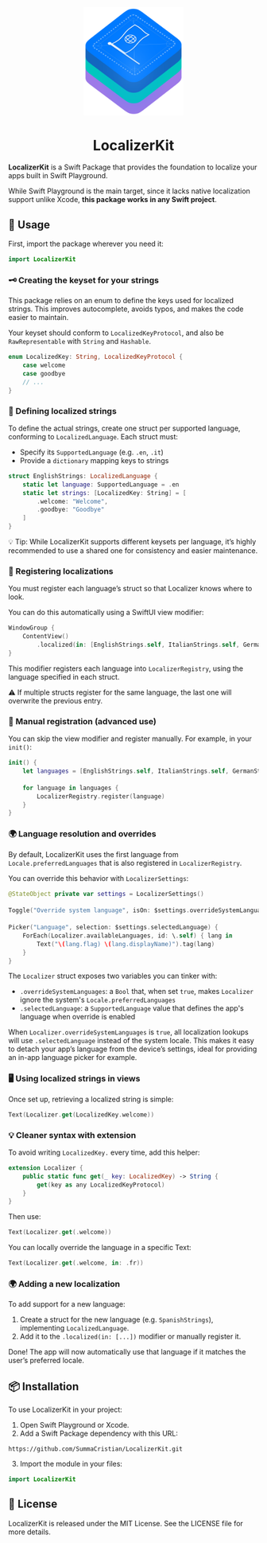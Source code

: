 <!-- Logo first -->
<p align="center">
  <img src="Assets/LocalizerKitIcon@3x.png" width="200" alt="LocalizerKit Logo">
</p>

<h1 align="center">LocalizerKit</h1>

**LocalizerKit** is a Swift Package that provides the foundation to localize your apps built in Swift Playground.

While Swift Playground is the main target, since it lacks native localization support unlike Xcode, **this package works in any Swift project**.

## 🚀 Usage

First, import the package wherever you need it:

```swift
import LocalizerKit
```

### 🗝️ Creating the keyset for your strings
This package relies on an enum to define the keys used for localized strings.
This improves autocomplete, avoids typos, and makes the code easier to maintain.

Your keyset should conform to `LocalizedKeyProtocol`, and also be `RawRepresentable` with `String` and `Hashable`.

``` swift
enum LocalizedKey: String, LocalizedKeyProtocol {
    case welcome
    case goodbye
    // ...
}
```

### 📝 Defining localized strings
To define the actual strings, create one struct per supported language, conforming to `LocalizedLanguage`.
Each struct must:
- Specify its `SupportedLanguage` (e.g. `.en`, `.it`)
- Provide a `dictionary` mapping keys to strings

``` swift
struct EnglishStrings: LocalizedLanguage {
    static let language: SupportedLanguage = .en
    static let strings: [LocalizedKey: String] = [
        .welcome: "Welcome",
        .goodbye: "Goodbye"
    ]
}
```

💡 Tip: While LocalizerKit supports different keysets per language, it’s highly recommended to use a shared one for consistency and easier maintenance.

### 🔌 Registering localizations
You must register each language’s struct so that Localizer knows where to look.

You can do this automatically using a SwiftUI view modifier:

``` swift
WindowGroup {
    ContentView()
        .localized(in: [EnglishStrings.self, ItalianStrings.self, GermanStrings.self])
}
```

This modifier registers each language into `LocalizerRegistry`, using the language specified in each struct.

⚠️ If multiple structs register for the same language, the last one will overwrite the previous entry.

### 🧩 Manual registration (advanced use)
You can skip the view modifier and register manually.
For example, in your `init()`:

``` swift
init() {
    let languages = [EnglishStrings.self, ItalianStrings.self, GermanStrings.self]

    for language in languages {
        LocalizerRegistry.register(language)
    }
}
```

### 🌍 Language resolution and overrides
By default, LocalizerKit uses the first language from `Locale.preferredLanguages` that is also registered in `LocalizerRegistry`.

You can override this behavior with `LocalizerSettings`:
``` swift
@StateObject private var settings = LocalizerSettings()

Toggle("Override system language", isOn: $settings.overrideSystemLanguages)

Picker("Language", selection: $settings.selectedLanguage) {
    ForEach(Localizer.availableLanguages, id: \.self) { lang in
        Text("\(lang.flag) \(lang.displayName)").tag(lang)
    }
}
```

The `Localizer` struct exposes two variables you can tinker with:
- `.overrideSystemLanguages`: a `Bool` that, when set `true`, makes `Localizer` ignore the system's `Locale.preferredLanguages`
- `.selectedLanguage`: a `SupportedLanguage` value that defines the app's language when override is enabled

When `Localizer.overrideSystemLanguages` is `true`, all localization lookups will use `.selectedLanguage` instead of the system locale.
This makes it easy to detach your app’s language from the device’s settings, ideal for providing an in-app language picker for example.

### 🖥️ Using localized strings in views
Once set up, retrieving a localized string is simple:

``` swift
Text(Localizer.get(LocalizedKey.welcome))
```

### 💡 Cleaner syntax with extension
To avoid writing `LocalizedKey.` every time, add this helper:

``` swift
extension Localizer {
    public static func get(_ key: LocalizedKey) -> String {
        get(key as any LocalizedKeyProtocol)
    }
}
```

Then use:

``` swift
Text(Localizer.get(.welcome))
```

You can locally override the language in a specific Text:
``` swift
Text(Localizer.get(.welcome, in: .fr))
```

### 🌍 Adding a new localization
To add support for a new language:
1. Create a struct for the new language (e.g. `SpanishStrings`), implementing `LocalizedLanguage`.
2. Add it to the `.localized(in: [...])` modifier or manually register it.

Done! The app will now automatically use that language if it matches the user’s preferred locale.

## 📦 Installation
To use LocalizerKit in your project:
1. Open Swift Playground or Xcode.
2. Add a Swift Package dependency with this URL:
```
https://github.com/SummaCristian/LocalizerKit.git
```
3. Import the module in your files:
```swift
import LocalizerKit
```

## 📄 License
LocalizerKit is released under the MIT License.
See the LICENSE file for more details.
